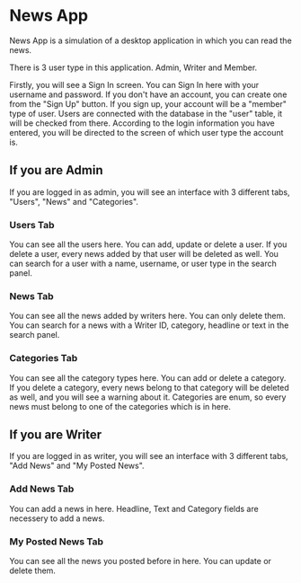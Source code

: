 # News App
 
News App is a simulation of a desktop application in which you can read the news.

There is 3 user type in this application. Admin, Writer and Member.

Firstly, you will see a Sign In screen. You can Sign In here with your username and password. If you don't have an account, you can create one from the "Sign Up" button. If you sign up, your account will be a "member" type of user. Users are connected with the database in the "user" table, it will be checked from there. According to the login information you have entered, you will be directed to the screen of which user type the account is.

## If you are Admin

If you are logged in as admin, you will see an interface with 3 different tabs, "Users", "News" and "Categories".

### Users Tab
You can see all the users here. You can add, update or delete a user. If you delete a user, every news added by that user will be deleted as well. You can search for a user with a name, username, or user type in the search panel.

### News Tab
You can see all the news added by writers here. You can only delete them. You can search for a news with a Writer ID, category, headline or text in the search panel.

### Categories Tab
You can see all the category types here. You can add or delete a category. If you delete a category, every news belong to that category will be deleted as well, and you will see a warning about it. Categories are enum, so every news must belong to one of the categories which is in here.

## If you are Writer

If you are logged in as writer, you will see an interface with 3 different tabs, "Add News" and "My Posted News".

### Add News Tab
You can add a news in here. Headline, Text and Category fields are necessery to add a news.

### My Posted News Tab
You can see all the news you posted before in here. You can update or delete them.

